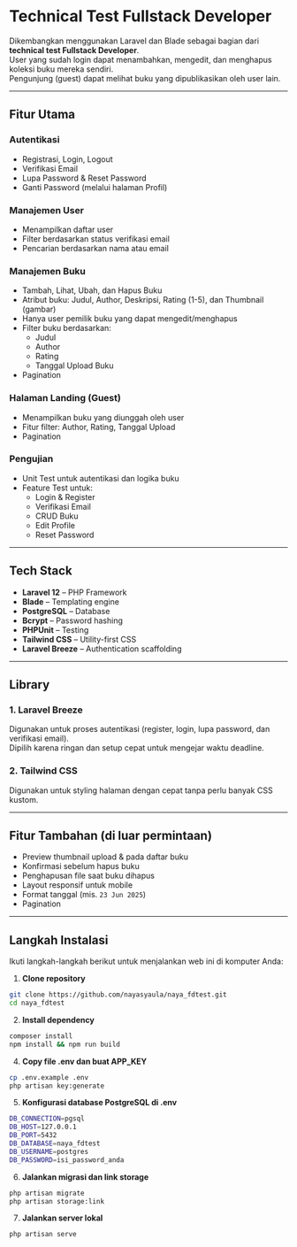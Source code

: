 # Technical Test Fullstack Developer

Dikembangkan menggunakan Laravel dan Blade sebagai bagian dari **technical test Fullstack Developer**.  
User yang sudah login dapat menambahkan, mengedit, dan menghapus koleksi buku mereka sendiri.  
Pengunjung (guest) dapat melihat buku yang dipublikasikan oleh user lain.

---

## Fitur Utama

### Autentikasi
- Registrasi, Login, Logout
- Verifikasi Email
- Lupa Password & Reset Password
- Ganti Password (melalui halaman Profil)

### Manajemen User
- Menampilkan daftar user
- Filter berdasarkan status verifikasi email
- Pencarian berdasarkan nama atau email

### Manajemen Buku
- Tambah, Lihat, Ubah, dan Hapus Buku
- Atribut buku: Judul, Author, Deskripsi, Rating (1-5), dan Thumbnail (gambar)
- Hanya user pemilik buku yang dapat mengedit/menghapus
- Filter buku berdasarkan:
  - Judul
  - Author
  - Rating
  - Tanggal Upload Buku
- Pagination

### Halaman Landing (Guest)
- Menampilkan buku yang diunggah oleh user
- Fitur filter: Author, Rating, Tanggal Upload
- Pagination

### Pengujian
- Unit Test untuk autentikasi dan logika buku
- Feature Test untuk:
  - Login & Register
  - Verifikasi Email
  - CRUD Buku
  - Edit Profile
  - Reset Password

---

## Tech Stack

- **Laravel 12** – PHP Framework
- **Blade** – Templating engine
- **PostgreSQL** – Database
- **Bcrypt** – Password hashing
- **PHPUnit** – Testing
- **Tailwind CSS** – Utility-first CSS
- **Laravel Breeze** – Authentication scaffolding

---

## Library

### 1. Laravel Breeze
Digunakan untuk proses autentikasi (register, login, lupa password, dan verifikasi email).  
Dipilih karena ringan dan setup cepat untuk mengejar waktu deadline.

### 2. Tailwind CSS
Digunakan untuk styling halaman dengan cepat tanpa perlu banyak CSS kustom.

---

## Fitur Tambahan (di luar permintaan)

- Preview thumbnail upload & pada daftar buku
- Konfirmasi sebelum hapus buku
- Penghapusan file saat buku dihapus
- Layout responsif untuk mobile
- Format tanggal (mis. `23 Jun 2025`)
- Pagination

---

## Langkah Instalasi
Ikuti langkah-langkah berikut untuk menjalankan web ini di komputer Anda:

1. **Clone repository**
```bash
git clone https://github.com/nayasyaula/naya_fdtest.git
cd naya_fdtest
```
2. **Install dependency**
```bash
composer install
npm install && npm run build
```
4. **Copy file .env dan buat APP_KEY**
```bash
cp .env.example .env
php artisan key:generate
```
5. **Konfigurasi database PostgreSQL di .env**
```bash
DB_CONNECTION=pgsql
DB_HOST=127.0.0.1
DB_PORT=5432
DB_DATABASE=naya_fdtest
DB_USERNAME=postgres
DB_PASSWORD=isi_password_anda
```
6. **Jalankan migrasi dan link storage**
```bash
php artisan migrate
php artisan storage:link
```
7. **Jalankan server lokal**
```bash
php artisan serve
```
